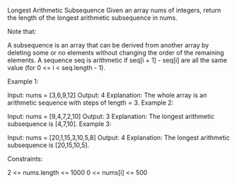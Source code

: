 Longest Arithmetic Subsequence
Given an array nums of integers, return the length of the longest arithmetic subsequence in nums.

Note that:

A subsequence is an array that can be derived from another array by deleting some or no elements without changing the order of the remaining elements.
A sequence seq is arithmetic if seq[i + 1] - seq[i] are all the same value (for 0 <= i < seq.length - 1).

Example 1:

Input: nums = [3,6,9,12]
Output: 4
Explanation: The whole array is an arithmetic sequence with steps of length = 3.
Example 2:

Input: nums = [9,4,7,2,10]
Output: 3
Explanation: The longest arithmetic subsequence is [4,7,10].
Example 3:

Input: nums = [20,1,15,3,10,5,8]
Output: 4
Explanation: The longest arithmetic subsequence is [20,15,10,5].

Constraints:

2 <= nums.length <= 1000
0 <= nums[i] <= 500
